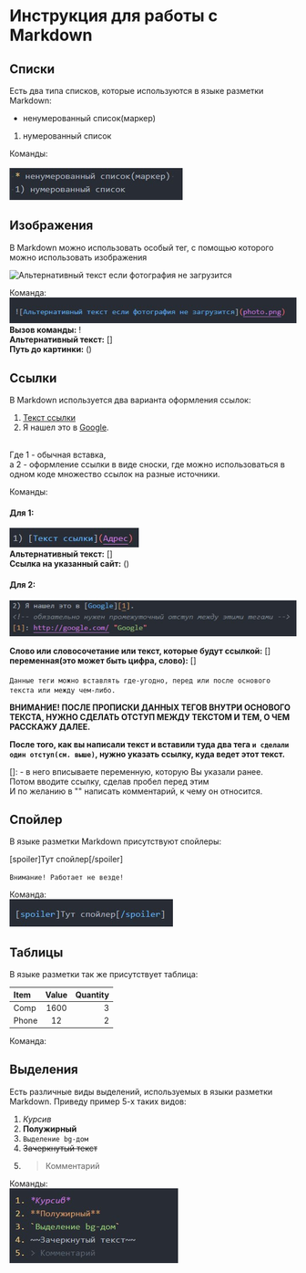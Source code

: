 # Инструкция для работы с Markdown

## Списки
 Есть два типа списков, которые используются в языке разметки Markdown:

 * ненумерованный список(маркер) 
 1) нумерованный список

 Команды: <br><br>
 ![тег лист](tegList.jpg)
## Изображения
В Markdown можно использовать особый тег, с помощью которого можно использовать изображения

![Альтернативный текст если фотография не загрузится](photo.png)

Команда: <br>
![тег фото](tegPhoto.jpg) <br>
**Вызов команды:** !<br>
**Альтернативный текст:** []<br>
**Путь до картинки:** ()
## Ссылки
В Markdown используется два варианта оформления ссылок:

1) [Текст ссылки](Адрес)
2) Я нашел это в [Google][1].
<!-- обязательно нужен промежуточный отступ между этими тегами -->
[1]: http://google.com/ "Google"
 
<br> Где 1 - обычная вставка,<br>
а 2 - оформление ссылки в виде сноски, где можно использоваться в одном коде множество ссылок на разные источники.

Команды: <br>
#### Для 1: <br>
![тег ссылки1](tegAdress1.jpg) <br>
**Альтернативный текст:** [] <br>
**Ссылка на указанный сайт:** () 

#### Для 2: <br>
![картинка пример](tegAdresss.jpg)

**Слово или словосочетание или текст, которые будут ссылкой:** [] <br>
**переменная(это может быть цифра, слово):** [] <br><br>
`Данные теги можно вставлять где-угодно, перед или после основого текста или между чем-либо.`

**ВНИМАНИЕ! ПОСЛЕ ПРОПИСКИ ДАННЫХ ТЕГОВ ВНУТРИ ОСНОВОГО ТЕКСТА, НУЖНО СДЕЛАТЬ ОТСТУП МЕЖДУ ТЕКСТОМ И ТЕМ, О ЧЕМ РАССКАЖУ ДАЛЕЕ.**

**После того, как вы написали текст и вставили туда два тега `и сделали один отступ(см. выше)`, нужно указать ссылку, куда ведет этот текст.**

[]: - в него вписываете переменную, которую Вы указали ранее.<br>
Потом вводите ссылку, сделав пробел перед этим <br>
И по желанию в "" написать комментарий, к чему он относится.

## Спойлер
В языке разметки Markdown присутствуют спойлеры:

[spoiler]Тут спойлер[/spoiler]

`Внимание! Работает не везде!`

Команда: <br>
![тег спойлер](tegSpoiler.jpg)
## Таблицы
В языке разметки так же присутствует таблица:

Item   | Value | Quantity
:------|:-----:|-----:
Comp | 1600 | 3
Phone | 12 |2

Команда: <br>
## Выделения 

Есть различные виды выделений, используемых в языки разметки Markdown. Приведу пример 5-х таких видов: 

1. *Курсив*
2. **Полужирный**
3. `Выделение bg-дом`
4. ~~Зачеркнутый текст~~
5. > Комментарий

Команды: <br>
![тег выделения](tegHighlighting.jpg)
